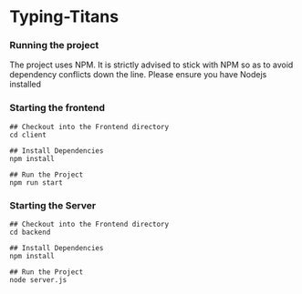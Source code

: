 # Typing-Titans
### Running the project

The project uses NPM. It is strictly advised to stick with NPM so as to avoid dependency conflicts down the line. Please ensure you have Nodejs installed

### Starting the frontend

```
## Checkout into the Frontend directory
cd client

## Install Dependencies
npm install

## Run the Project
npm run start

```

### Starting the Server

```
## Checkout into the Frontend directory
cd backend

## Install Dependencies
npm install

## Run the Project
node server.js

```
